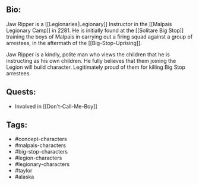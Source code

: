 ## Bio:

Jaw Ripper is a [[Legionaries|Legionary]] Instructor in the [[Malpais Legionary Camp]] in 2281. He is initially found at the [[Solitare Big Stop]] training the boys of Malpais in carrying out a firing squad against a group of arrestees, in the aftermath of the [[Big-Stop-Uprising]].

Jaw Ripper is a kindly, polite man who views the children that he is instructing as his own children. He fully believes that them joining the Legion will build character. Legitimately proud of them for killing Big Stop arrestees.

## Quests:

- Involved in [[Don't-Call-Me-Boy]]

## Tags:

- #concept-characters
- #malpais-characters
- #big-stop-characters
- #legion-characters
- #legionary-characters
- #taylor
- #alaska